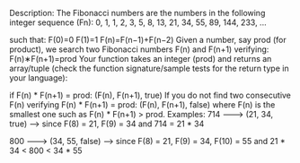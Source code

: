 Description:
The Fibonacci numbers are the numbers in the following integer sequence (Fn): 0, 1, 1, 2, 3, 5, 8, 13, 21, 34, 55, 89, 144, 233, ...

such that:
F(0)=0
F(1)=1
F(n)=F(n−1)+F(n−2)
Given a number, say prod (for product), we search two Fibonacci numbers F(n) and F(n+1) verifying:
F(n)∗F(n+1)=prod
Your function takes an integer (prod) and returns an array/tuple (check the function signature/sample tests for the return type in your language):

if F(n) * F(n+1) = prod:
(F(n), F(n+1), true)
If you do not find two consecutive F(n) verifying F(n) * F(n+1) = prod:
(F(n), F(n+1), false)
where F(n) is the smallest one such as F(n) * F(n+1) > prod.
Examples:
714 ---> (21, 34, true)
--> since F(8) = 21, F(9) = 34 and 714 = 21 * 34

800 --->  (34, 55, false)
--> since F(8) = 21, F(9) = 34, F(10) = 55 and 21 * 34 < 800 < 34 * 55
